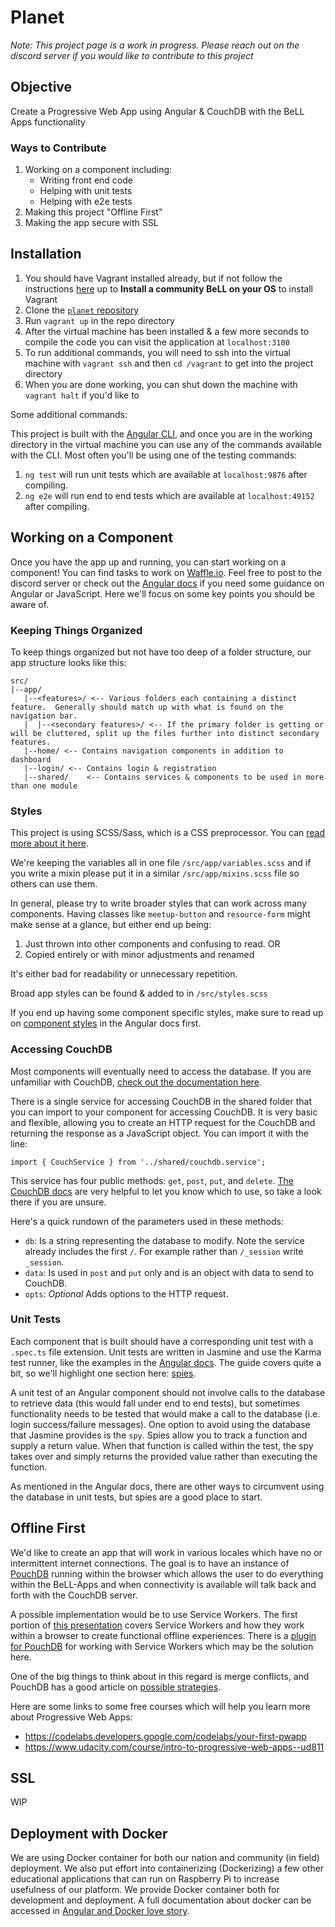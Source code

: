 # Planet

_Note: This project page is a work in progress. Please reach out on the discord server if you would like to contribute to this project_

## Objective

Create a Progressive Web App using Angular & CouchDB with the BeLL Apps functionality

### Ways to Contribute

1. Working on a component including:
    - Writing front end code
    - Helping with unit tests
    - Helping with e2e tests
2. Making this project "Offline First"
3. Making the app secure with SSL

## Installation

1. You should have Vagrant installed already, but if not follow the instructions [here](https://github.com/dogi/ole--vagrant-vi) up to **Install a community BeLL on your OS** to install Vagrant
2. Clone the [`planet` repository](https://github.com/open-learning-exchange/planet)
3. Run `vagrant up` in the repo directory
4. After the virtual machine has been installed & a few more seconds to compile the code you can visit the application at `localhost:3100`
5. To run additional commands, you will need to ssh into the virtual machine with `vagrant ssh` and then `cd /vagrant` to get into the project directory
6. When you are done working, you can shut down the machine with `vagrant halt` if you'd like to

Some additional commands:

This project is built with the [Angular CLI](https://cli.angular.io/), and once you are in the working directory in the virtual machine you can use any of the commands available with the CLI. Most often you'll be using one of the testing commands:

1. `ng test` will run unit tests which are available at `localhost:9876` after compiling.
2. `ng e2e` will run end to end tests which are available at `localhost:49152` after compiling.

## Working on a Component

Once you have the app up and running, you can start working on a component! You can find tasks to work on [Waffle.io](https://waffle.io/open-learning-exchange/planet). Feel free to post to the discord server or check out the [Angular docs](https://angular.io/docs) if you need some guidance on Angular or JavaScript. Here we'll focus on some key points you should be aware of.

### Keeping Things Organized

To keep things organized but not have too deep of a folder structure, our app structure looks like this:

```
src/
|--app/
   |--<features>/ <-- Various folders each containing a distinct feature.  Generally should match up with what is found on the navigation bar.
   |  |--<secondary features>/ <-- If the primary folder is getting or will be cluttered, split up the files further into distinct secondary features.
   |--home/ <-- Contains navigation components in addition to dashboard
   |--login/ <-- Contains login & registration
   |--shared/    <-- Contains services & components to be used in more than one module
```

### Styles

This project is using SCSS/Sass, which is a CSS preprocessor. You can [read more about it here](http://sass-lang.com/).

We're keeping the variables all in one file `/src/app/variables.scss` and if you write a mixin please put it in a similar `/src/app/mixins.scss` file so others can use them.

In general, please try to write broader styles that can work across many components. Having classes like `meetup-button` and `resource-form` might make sense at a glance, but either end up being:

1. Just thrown into other components and confusing to read.
   OR
2. Copied entirely or with minor adjustments and renamed

It's either bad for readability or unnecessary repetition.

Broad app styles can be found & added to in `/src/styles.scss`

If you end up having some component specific styles, make sure to read up on [component styles](https://angular.io/guide/component-styles) in the Angular docs first.

### Accessing CouchDB

Most components will eventually need to access the database. If you are unfamiliar with CouchDB, [check out the documentation here](http://docs.couchdb.org/en/2.1.1/).

There is a single service for accessing CouchDB in the shared folder that you can import to your component for accessing CouchDB. It is very basic and flexible, allowing you to create an HTTP request for the CouchDB and returning the response as a JavaScript object. You can import it with the line:

```
import { CouchService } from '../shared/couchdb.service';
```

This service has four public methods: `get`, `post`, `put`, and `delete`. [The CouchDB docs](http://docs.couchdb.org/en/2.1.1/) are very helpful to let you know which to use, so take a look there if you are unsure.

Here's a quick rundown of the parameters used in these methods:

- `db`: Is a string representing the database to modify. Note the service already includes the first `/`. For example rather than `/_session` write `_session`.
- `data`: Is used in `post` and `put` only and is an object with data to send to CouchDB.
- `opts`: _Optional_ Adds options to the HTTP request.

### Unit Tests

Each component that is built should have a corresponding unit test with a `.spec.ts` file extension. Unit tests are written in Jasmine and use the Karma test runner, like the examples in the [Angular docs](https://angular.io/guide/testing). The guide covers quite a bit, so we'll highlight one section here: [spies](https://angular.io/guide/testing#test-a-component-with-an-async-service).

A unit test of an Angular component should not involve calls to the database to retrieve data (this would fall under end to end tests), but sometimes functionality needs to be tested that would make a call to the database (i.e. login success/failure messages). One option to avoid using the database that Jasmine provides is the `spy`. Spies allow you to track a function and supply a return value. When that function is called within the test, the spy takes over and simply returns the provided value rather than executing the function.

As mentioned in the Angular docs, there are other ways to circumvent using the database in unit tests, but spies are a good place to start.

## Offline First

We'd like to create an app that will work in various locales which have no or intermittent internet connections. The goal is to have an instance of [PouchDB](https://pouchdb.com/) running within the browser which allows the user to do everything within the BeLL-Apps and when connectivity is available will talk back and forth with the CouchDB server.

A possible implementation would be to use Service Workers. The first portion of [this presentation](https://www.youtube.com/watch?v=cmGr0RszHc8) covers Service Workers and how they work within a browser to create functional offline experiences. There is a [plugin for PouchDB](https://github.com/pouchdb-community/worker-pouch) for working with Service Workers which may be the solution here.

One of the big things to think about in this regard is merge conflicts, and PouchDB has a good article on [possible strategies](https://pouchdb.com/guides/conflicts.html).

Here are some links to some free courses which will help you learn more about Progressive Web Apps:

- https://codelabs.developers.google.com/codelabs/your-first-pwapp
- https://www.udacity.com/course/intro-to-progressive-web-apps--ud811

## SSL

WIP

## Deployment with Docker

We are using Docker container for both our nation and community (in field) deployment. We also put effort into containerizing (Dockerizing) a few other educational applications that can run on Raspberry Pi to increase usefulness of our platform. We provide Docker container both for development and deployment. A full documentation about docker can be accessed in [Angular and Docker love story](rbts-docker.md).
